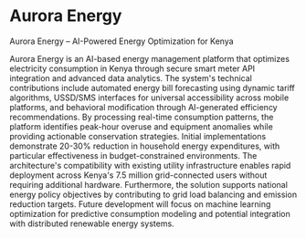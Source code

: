 # Aurora Energy
Aurora Energy – AI-Powered Energy Optimization for Kenya

Aurora Energy is an AI-based energy management platform that optimizes electricity consumption in Kenya through secure smart meter API integration and advanced data analytics. The system's technical contributions include automated energy bill forecasting using dynamic tariff algorithms, USSD/SMS interfaces for universal accessibility across mobile platforms, and behavioral modification through AI-generated efficiency recommendations. By processing real-time consumption patterns, the platform identifies peak-hour overuse and equipment anomalies while providing actionable conservation strategies. Initial implementations demonstrate 20-30% reduction in household energy expenditures, with particular effectiveness in budget-constrained environments. The architecture's compatibility with existing utility infrastructure enables rapid deployment across Kenya's 7.5 million grid-connected users without requiring additional hardware. Furthermore, the solution supports national energy policy objectives by contributing to grid load balancing and emission reduction targets. Future development will focus on machine learning optimization for predictive consumption modeling and potential integration with distributed renewable energy systems.
